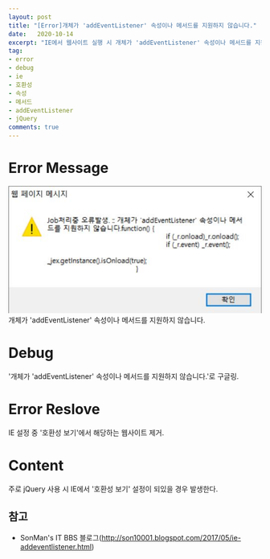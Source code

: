 ```yaml
---
layout: post
title: "[Error]개체가 'addEventListener' 속성이나 메서드를 지원하지 않습니다."
date:   2020-10-14
excerpt: "IE에서 웹사이트 실행 시 개체가 'addEventListener' 속성이나 메서드를 지원하지 않습니다. 에러 처리"
tag:
- error
- debug
- ie
- 호환성
- 속성
- 메서드
- addEventListener
- jQuery
comments: true
---
```

# Error Message 
![ErrorMessage](/assets/img/posts/2020-10-13-ErrorReport_01.JPG)
개체가 'addEventListener' 속성이나 메서드를 지원하지 않습니다.
# Debug 
'개체가 'addEventListener' 속성이나 메서드를 지원하지 않습니다.'로 구글링.
# Error Reslove 
IE 설정 중 '호환성 보기'에서 해당하는 웹사이트 제거.
# Content 
주로 jQuery 사용 시 IE에서 '호환성 보기' 설정이 되있을 경우 발생한다.

## 참고
- SonMan's IT BBS 블로그(http://son10001.blogspot.com/2017/05/ie-addeventlistener.html)
